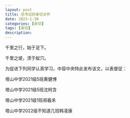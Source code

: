 ```yaml
---
layout: post
title: 总书记的亲切关怀
date: 2023-1-30
categories: [亲切]
tags: [亲切]
description: 
---
```

千里之行，始于足下。

千里之堤，溃于蚁穴。

为促进下列同学认真学习，中容中央特此发布该文，以表督促：

塔山中学2021级5班黄健博

塔山中学2021级5班沈柯含
 
塔山中学2021级1班郑羲禾

塔山中学2022级不知道几班韩凌康
